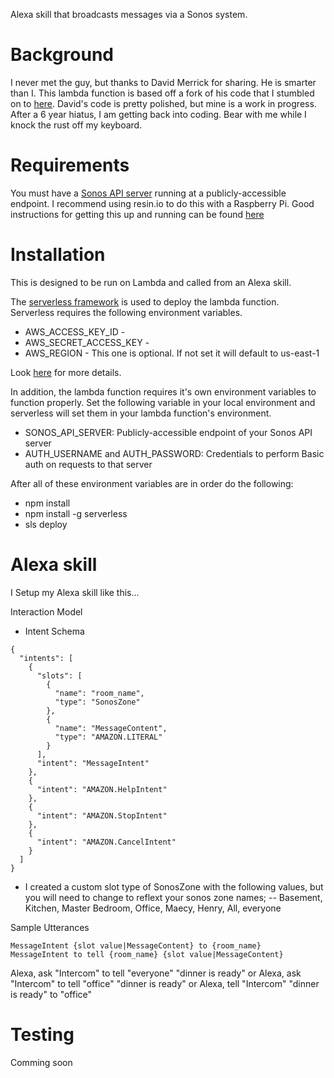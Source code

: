 Alexa skill that broadcasts messages via a Sonos system.

# Background

  I never met the guy, but thanks to David Merrick for sharing.  He is smarter than I.  This lambda function is based off a fork of his code that I stumbled on to [here](https://www.david-merrick.com/2017/05/17/alexa-sonos-intercom/).  David's code is pretty polished, but mine is a work in progress.  After a 6 year hiatus, I am getting back into coding.  Bear with me while I knock the rust off my keyboard.

# Requirements

You must have a [Sonos API server](https://github.com/davidmerrick/rpi-node-sonos-http-api) running at a publicly-accessible endpoint.
I recommend using resin.io to do this with a Raspberry Pi.  Good instructions for getting this up and running can be found [here](https://www.david-merrick.com/2017/05/16/setting-up-node-sonos-api/)

# Installation

This is designed to be run on Lambda and called from an Alexa skill.

The [serverless framework](https://serverless.com/) is used to deploy the lambda function.  
Serverless requires the following environment variables.  

* AWS_ACCESS_KEY_ID -
* AWS_SECRET_ACCESS_KEY -
* AWS_REGION - This one is optional.  If not set it will default to us-east-1

Look [here](https://serverless.com/framework/docs/providers/aws/guide/credentials/ "Serverless AWS credentials documentation") for more details.

In addition, the lambda function requires it's own environment variables to function properly.  Set the following variable in your local environment and serverless will set them in your lambda function's environment.

* SONOS_API_SERVER: Publicly-accessible endpoint of your Sonos API server
* AUTH_USERNAME and AUTH_PASSWORD: Credentials to perform Basic auth on requests to that server

After all of these environment variables are in order do the following:
* npm install
* npm install -g serverless
* sls deploy

# Alexa skill
I Setup my Alexa skill like this...

Interaction Model

- Intent Schema
```
{
  "intents": [
    {
      "slots": [
        {
          "name": "room_name",
          "type": "SonosZone"
        },
        {
          "name": "MessageContent",
          "type": "AMAZON.LITERAL"
        }
      ],
      "intent": "MessageIntent"
    },
    {
      "intent": "AMAZON.HelpIntent"
    },
    {
      "intent": "AMAZON.StopIntent"
    },
    {
      "intent": "AMAZON.CancelIntent"
    }
  ]
}
```
- I created a custom slot type of SonosZone with the following values, but you will need to change to reflext your sonos zone names;
-- Basement, Kitchen, Master Bedroom, Office, Maecy, Henry, All, everyone

Sample Utterances
```
MessageIntent {slot value|MessageContent} to {room_name}
MessageIntent to tell {room_name} {slot value|MessageContent}
```

Alexa, ask "Intercom" to tell "everyone" "dinner is ready"
or
Alexa, ask "Intercom" to tell "office" "dinner is ready"
or
Alexa, tell "Intercom" "dinner is ready" to "office"
# Testing
Comming soon
